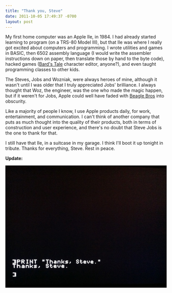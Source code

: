 ```yaml
--- 
title: "Thank you, Steve"
date: 2011-10-05 17:49:37 -0700
layout: post
---
```

My first home computer was an Apple IIe, in 1984. I had already started learning to program (on a TRS-80 Model III), but that IIe was where I really got excited about computers and programming. I wrote utilities and games in BASIC, then 6502 assembly language (I would write the assembler instructions down on paper, then translate those by hand to the byte code), hacked games (<a href="http://en.wikipedia.org/wiki/The_Bard's_Tale_(1985_video_game)">Bard's Tale</a> character editor, anyone?), and even taught programming classes to other kids.

The Steves, Jobs and Wozniak, were always heroes of mine, although it wasn't until I was older that I truly appreciated Jobs' brilliance. I always thought that Woz, the engineer, was the one who made the magic happen, but if it weren't for Jobs, Apple could well have faded with [Beagle Bros](http://en.wikipedia.org/wiki/Beagle_Bros) into obscurity.

Like a majority of people I know, I use Apple products daily, for work, entertainment, and communication. I can't think of another company that puts as much thought into the quality of their products, both in terms of construction and user experience, and there's no doubt that Steve Jobs is the one to thank for that.

I still have that IIe, in a suitcase in my garage. I think I'll boot it up tonight in tribute. Thanks for everything, Steve. Rest in peace.

**Update:**

![IIe Thanks](/images/thanks-iie.jpg)
